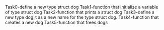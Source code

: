 Task0-define a new type struct dog
Task1-function that initialize a variable of type struct dog
Task2-function that prints a struct dog
Task3-define a new type dog_t as a new name for the type struct dog.
Task4-function that creates a new dog
Task5-function that frees dogs